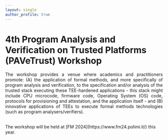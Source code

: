 ```yaml
---
layout: single
author_profile: true
---
```


# 4th Program Analysis and Verification on Trusted Platforms (PAVeTrust) Workshop

<div style="text-align: justify;">

The workshop provides a venue where academics and practitioners promote: (A) the application of formal methods, and more specifically of program analysis and verification, to the specification and/or analysis of the trusted stack executing these TEE-hardened applications - this stack might include CPU microcode, firmware code, Operating System (OS) code, protocols for provisioning and attestation, and the application itself - and (B) innovative applications of TEEs to execute formal methods technologies (such as program analysers/verifiers).

</div>
<br/>
The workshop will be held at [FM 2024](https://www.fm24.polimi.it/) this year.

<br/>

<!-- # Important dates

- Paper submission: 5 July 
- Author Notification: 26 July
- Final paper submission: 16 August 
- Workshop: 9 September

Submission: <https://easychair.org/conferences/?conf=pavetrust2023> -->


